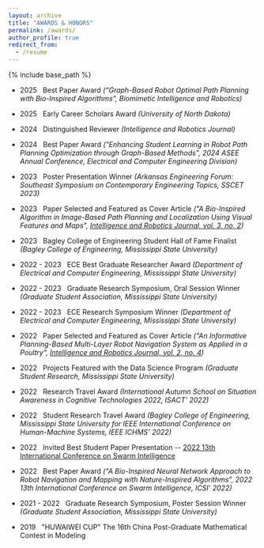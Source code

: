 ```yaml
---
layout: archive
title: "AWARDS & HONORS"
permalink: /awards/
author_profile: true
redirect_from:
  - /resume
---
```


{% include base_path %}

* 2025 &nbsp; Best Paper Award  <i>(“Graph-Based Robot Optimal Path Planning with Bio-Inspired Algorithms”, Biomimetic Intelligence and Robotics)</i>

* 2025 &nbsp; Early Career Scholars Award  <i>(University of North Dakota)</i>

* 2024 &nbsp; Distinguished Reviewer  <i>(Intelligence and Robotics Journal)</i>

* 2024 &nbsp; Best Paper Award  <i>("Enhancing Student Learning in Robot Path Planning Optimization through Graph-Based Methods", 2024 ASEE Annual Conference, Electrical and Computer Engineering Division)</i>

* 2023 &nbsp; Poster Presentation Winner <i>(Arkansas Engineering Forum: Southeast Symposium on Contemporary Engineering Topics, SSCET 2023)</i>

* 2023 &nbsp; Paper Selected and Featured as Cover Article <i>("A Bio-Inspired Algorithm in Image-Based Path Planning and Localization Using Visual Features and Maps",  <a href="https://intellrobot.com/volinfo/341" target="_blank">Intelligence and Robotics Journal, vol. 3, no. 2</a>)</i>

* 2023 &nbsp; Bagley College of Engineering Student Hall of Fame Finalist <i>(Bagley College of Engineering, Mississippi State University)</i> 

* 2022 - 2023 &nbsp; ECE Best Graduate Researcher Award <i>(Department of Electrical and Computer Engineering, Mississippi State University)</i>

* 2022 - 2023 &nbsp; Graduate Research Symposium, Oral Session Winner <i>(Graduate Student Association, Mississippi State University)</i>

* 2022 - 2023 &nbsp; ECE Research Symposium Winner <i>(Department of Electrical and Computer Engineering, Mississippi State University)</i>

* 2022 &nbsp; Paper Selected and Featured as Cover Article <i>("An Informative Planning-Based Multi-Layer Robot Navigation System as Applied in a Poultry",
<a href="https://intellrobot.com/volinfo/249" target="_blank">Intelligence and Robotics Journal, vol. 2, no. 4</a>)</i>

* 2022 &nbsp; Projects Featured with the Data Science Program <i>(Graduate Student Research, Mississippi State University)</i>

* 2022 &nbsp; Research Travel Award <i>(International Autumn School on Situation Awareness in Cognitive Technologies 2022, ISACT’ 2022)</i>

* 2022 &nbsp; Student Research Travel Award <i>(Bagley College of Engineering, Mississippi State University for IEEE International Conference on Human-Machine Systems, IEEE ICHMS’ 2022)</i>

* 2022 &nbsp; Invited Best Student Paper Presentation --  <a href="https://www.iasei.org/icsi2022/program" target="_blank">2022 13th International Conference on Swarm Intelligence</a>

* 2022 &nbsp; Best Paper Award  <i>("A Bio-Inspired Neural Network Approach to Robot Navigation and Mapping with Nature-Inspired Algorithms", 2022 13th International Conference on Swarm Intelligence, ICSI’ 2022)</i>

* 2021 - 2022 &nbsp; Graduate Research Symposium, Poster Session Winner <i>(Graduate Student Association, Mississippi State University)</i> 

* 2019 &nbsp; "HUWAIWEI CUP" The 16th China Post-Graduate Mathematical Contest in Modeling
